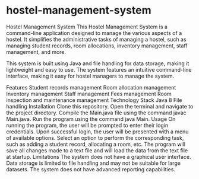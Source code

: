# hostel-management-system
Hostel Management System
This Hostel Management System is a command-line application designed to manage the various aspects of a hostel. It simplifies the administrative tasks of managing a hostel, such as managing student records, room allocations, inventory management, staff management, and more.

This system is built using Java and file handling for data storage, making it lightweight and easy to use. The system features an intuitive command-line interface, making it easy for hostel managers to manage the system.

Features
  Student records management
  Room allocation management
  Inventory management
  Staff management
  Fees management
  Room inspection and maintenance management
Technology Stack
  Java 8
  File handling
Installation
  Clone this repository.
  Open the terminal and navigate to the project directory.
  Compile the Main.java file using the command javac Main.java.
  Run the program using the command java Main.
Usage
  On running the program, the user will be prompted to enter their login credentials.
  Upon successful login, the user will be presented with a menu of available options.
  Select an option to perform the corresponding task, such as adding a student record, allocating a room, etc.
  The program will save all changes made to a text file and will load the data from the text file at startup.
Limitations
  The system does not have a graphical user interface.
  Data storage is limited to file handling and may not be suitable for large datasets.
  The system does not have advanced reporting capabilities.
